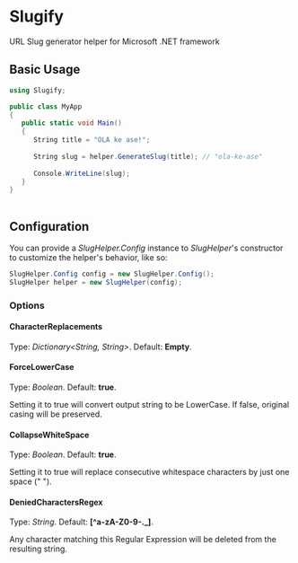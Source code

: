 Slugify
=======

URL Slug generator helper for Microsoft .NET framework

Basic Usage
-----------


```csharp
using Slugify;

public class MyApp
{
   public static void Main()
   {
      String title = "OLA ke ase!";
      
      String slug = helper.GenerateSlug(title); // "ola-ke-ase"
      
      Console.WriteLine(slug); 
   }
}
 
```

Configuration
-------------

You can provide a _SlugHelper.Config_ instance to _SlugHelper_'s constructor to customize the helper's behavior, like so:

```csharp
SlugHelper.Config config = new SlugHelper.Config();
SlugHelper helper = new SlugHelper(config);
```

### Options

#### CharacterReplacements

Type: _Dictionary&lt;String, String&gt;_. Default: **Empty**.

#### ForceLowerCase

Type: _Boolean_. Default: **true**.

Setting it to true will convert output string to be LowerCase. If false, original casing will be preserved.

#### CollapseWhiteSpace

Type: _Boolean_. Default: **true**.

Setting it to true will replace consecutive whitespace characters by just one space (" ").

#### DeniedCharactersRegex

Type: _String_. Default: **[^a-zA-Z0-9\-\._]**.

Any character matching this Regular Expression will be deleted from the resulting string.

